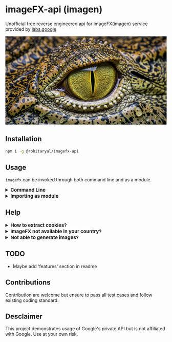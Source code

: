# imageFX-api (imagen)
Unofficial free reverse engineered api for imageFX(imagen) service provided by [labs.google](https://labs.google)

![Banner](https://raw.githubusercontent.com/rohitaryal/imageFX-api/refs/heads/main/assets/banner.png)

## Installation
```bash
npm i -g @rohitaryal/imagefx-api
```

## Usage
`imagefx` can be invoked through both command line and as a module.
<details>
<summary style="font-weight: bold;font-size:15px;">Command Line</summary>

Make sure you have:
1. Installed `imagefx` globally ([How to install?](#installation))
2. Obtained your google account cookies ([How to get cookies?](#help))
3. Set env variable `GOOGLE_COOKIE` containing your cookie
    ```bash
    export GOOGLE_COOKIE="__YOUR__COOKIE__HERE__"
    ```

#### Basic Usages:
- Generating image with prompt

    ```bash
    # saves generated image at current directory
    imagefx generate --prompt "A bad friend" --cookie $GOOGLE_COOKIE
    ```
- Selecting a specific model
    ```bash
    # please refer to --help for listing all models
    imagefx generate --prompt "An evil company" --model "IMAGEN_3_5" --cookie $GOOGLE_COOKIE
    ```
- Selecting a specific aspect ratio
    ```bash
    # please refer to --help for listing all aspect ratio
    imagefx generate --prompt "Reptillian CEO" --size "PORTRAIT" --cookie $GOOGLE_COOKIE
    ```
- Saving to specific destination
    ```bash
    # it will automatically create non-existing directory if possible
    imagefx generate --prompt "Netflix but with less fees" --dir ~/Pictures --cookie $GOOGLE_COOKIE
    ```
- You can also save image using its media id.
    ```bash
    imagefx fetch "__MEDIA__ID__HERE__" --cookie $GOOGLE_COOKIE
    ```
- Generating prompt/caption using an image as reference.
    ```bash
    # supported image types: jpeg, jpg, jpe, png, gif, webp, svg, bmp, tiff, apng, avif (not tested with all)
    imagefx caption --image /path/to/img.webp --type WEBP --cookie $GOOGLE_COOKIE
    ```
Full generation help:
```text
imagefx generate <options>

Options:
      --version     Show version number
  -h, --help        Show help
  -p, --prompt      Textual description of image to be generated
  -m, --model       Model to be used for image generation
  -n, --count       Number of images to generate
      --size, --sz  Aspect ratio of image to be generated
  -s, --seed        Seed value for image to be generated
  -r, --retry       Number of retries if in case fetch fails
  -d, --dir         Directory to save generated images
  -c, --cookie      Google account cookie
```

Full caption generation help:
```text
Generate detailed caption(s) from image

Options:
  --version  Show version number
  -h, --help     Show help
  -i, --image    Path to the image to be captioned
  -t, --type     Type of image (eg: png, jpeg, webp, etc)
  -n, --count    Number of captions to generate
  -c, --cookie   Google account cookie
```

Full fetching help:
```text
imagefx fetch <mediaId>

Positionals:
  mediaId  Unique ID of generated image

Options:
      --version  Show version number
  -h, --help     Show help
  -d, --dir      Directory to save generated images
  -c, --cookie   Google account cookie
```
</details>

<details>
<summary style="font-weight: bold;font-size:15px;">Importing as module</summary>

- Basic image generation

    ```typescript
    import { ImageFX } from "@rohitaryal/imagefx-api";

    const fx = new ImageFX(process.env.GOOGLE_COOKIE);

    // Generate images
    const generatedImage = await fx.generateImage("A big black cockroach");

    // Iterate over multiple images and save
    generatedImage.forEach(image => {
        const savedPath = image.save(".cache/");
            console.log("[+] Image saved at: " + savedPath);
    });
    ```
- More descriptive prompt
    ```typescript
    const fx = new ImageFX(GOOGLE_COOKIE);

    const prompt = new Prompt({
        seed: 0,
        numberOfImages: 4,
        prompt: "A green spongebob",
        generationModel: "IMAGEN_3_5",
        aspectRatio: "IMAGE_ASPECT_RATIO_SQUARE",
    });

    // Generate images
    const generatedImage = await fx.generateImage(prompt);

    // Iterate over generated images and save
    generatedImage.forEach(image => {
        const savedPath = image.save(".cache/");
        console.log("[+] Image saved at: " + savedPath);
    });
    ```

More examples are at: [/examples](https://github.com/rohitaryal/imageFX-api/tree/main/examples)
</details>

## Help
<details>
<summary style="font-weight: bold;font-size:15px;">How to extract cookies?</summary>

#### Easy way:
1. Install [Cookie Editor](https://github.com/Moustachauve/cookie-editor) extension in your browser.
2. Open [labs.google](https://labs.google/fx/tools/image-fx), make sure you are logged in
3. Click on <kbd>Cookie Editor</kbd> icon from Extensions section.
4. Click on <kbd>Export</kbd> -> <kbd>Header String</kbd>

#### Manual way:
1. Open [labs.google](https://labs.google/fx/tools/image-fx), make sure you are logged in
2. Press <kbd>CTRL</kbd> + <kbd>SHIFT</kbd> + <kbd>I</kbd> to open console
3. Click on <kbd>Network</kbd> tab at top of console
4. Press <kbd>CTRL</kbd> + <kbd>L</kbd> to clear network logs
5. Click <kbd>CTRL</kbd> + <kbd>R</kbd> to refresh page
6. Click on `image-fx` which should be at top
7. Goto <kbd>Request Headers</kbd> section and copy all the content of <kbd>Cookie</kbd>

</details>

<details>
<summary style="font-weight: bold;font-size:15px;">ImageFX not available in your country?</summary>

1. Install a free VPN (Windscribe, Proton, etc)
2. Open [labs.google](https://labs.google/fx/tools/image-fx) and login
3. From here follow the "How to extract cookie?" in [HELP](#help) section (above).
4. Once you have obtained this cookie, you don't need VPN anymore.
</details>

<details>
<summary style="font-weight: bold;font-size:15px;">Not able to generate images?</summary>

Create an issue [here](https://github.com/rohitaryal/imageFX-api/issues). Make sure the pasted logs don't contain cookie or tokens.
</details>

## TODO
- Maybe add 'features' section in readme

## Contributions
Contribution are welcome but ensure to pass all test cases and follow existing coding standard.

## Desclaimer
This project demonstrates usage of Google's private API but is not affiliated with Google. Use at your own risk.